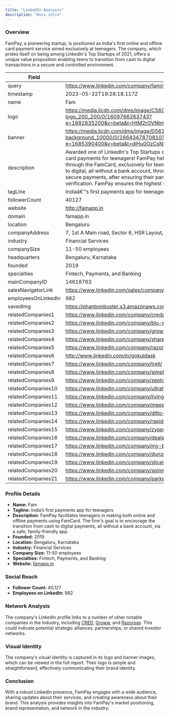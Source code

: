 ```yaml
---
title: "LinkedIn Analysis"
description: "Docs intro"
---
```


### Overview
FamPay, a pioneering startup, is positioned as India's first online and offline card payment service aimed exclusively at teenagers. The company, which prides itself on being among LinkedIn's Top Startups of 2021, offers a unique value proposition enabling teens to transition from cash to digital transactions in a secure and controlled environment.

| Field | Value |
| ----- | ----- |
| query | https://www.linkedin.com/company/famindia/
| timestamp | 2023-05-22T19:28:18.117Z
| name | Fam
| logo | https://media.licdn.com/dms/image/C560BAQEXIAwYGConEQ/company-logo_200_200/0/1609766263743?e=1692835200&v=beta&t=HtM2rOVNtm_QgpPuZHVQkM4La5o6QA2ywmUZEesZeaE
| banner | https://media.licdn.com/dms/image/D561BAQH6qVBDHgHpbQ/company-background_10000/0/1664347870810?e=1685390400&v=beta&t=dlHu0OzCsNFOY9sPIY5-lgpEcoNd5fnptnpiX09i5Qg
| description | Awarded one of LinkedIn's Top Startups of 2021, FamPay offers India's first online and offline card payments for teenagers! FamPay helps teens to make payments, online and offline through the FamCard, exclusively for teens. Our aim is to drive the smart generation from cash to digital, all without a bank account, through a family-friendly, safe app. Teens can now make secure payments, after ensuring their parents and they themselves have completed their KYC verification. FamPay ensures the highest safety and security for its users."
| tagLine | Indiaâ€™s first payments app for teenagers
| followerCount | 40127
| website | http://famapp.in
| domain | famapp.in
| location | Bengaluru
| companyAddress | 7, 1st A Main road, Sector 6, HSR Layout, Bengaluru, Karnataka 560102, IN
| industry | Financial Services
| companySize | 11-50 employees
| headquarters | Bengaluru, Karnataka
| founded | 2019
| specialties | Fintech, Payments, and Banking
| mainCompanyID | 14618763
| salesNavigatorLink | https://www.linkedin.com/sales/company/14618763/
| employeesOnLinkedIn | 982
| savedImg | https://phantombuster.s3.amazonaws.com/yASajlgiYnw/sER8wcrc866mtNvDggtbzQ/Fam.jpeg
| relatedCompanies1 | https://www.linkedin.com/company/credapp/
| relatedCompanies2 | https://www.linkedin.com/company/blu-smart-mobility/
| relatedCompanies3 | https://www.linkedin.com/company/groww.in/
| relatedCompanies4 | https://www.linkedin.com/company/sharechat/
| relatedCompanies5 | https://www.linkedin.com/company/razorpay/
| relatedCompanies6 | http://www.linkedin.com/in/gokuldask
| relatedCompanies7 | https://www.linkedin.com/company/trell/
| relatedCompanies8 | https://www.linkedin.com/company/simplhq/
| relatedCompanies9 | https://www.linkedin.com/company/zeptonow/
| relatedCompanies10 | https://www.linkedin.com/company/ultrahumanhq/
| relatedCompanies11 | https://www.linkedin.com/company/livingfoodco/
| relatedCompanies12 | https://www.linkedin.com/company/meesho/
| relatedCompanies13 | https://www.linkedin.com/company/ditto-insurance/
| relatedCompanies14 | https://www.linkedin.com/company/rapido-bike/
| relatedCompanies15 | https://www.linkedin.com/company/zyppelectric/
| relatedCompanies16 | https://www.linkedin.com/company/dealshare-in/
| relatedCompanies17 | https://www.linkedin.com/company/my-bliss-club/
| relatedCompanies18 | https://www.linkedin.com/company/dunzo-in/
| relatedCompanies19 | https://www.linkedin.com/company/sliceit/
| relatedCompanies20 | https://www.linkedin.com/company/spinny/
| relatedCompanies21 | https://www.linkedin.com/company/parkplus/


### Profile Details

- **Name:** Fam
- **Tagline:** India’s first payments app for teenagers
- **Description:** FamPay facilitates teenagers in making both online and offline payments using FamCard. The firm's goal is to encourage the transition from cash to digital payments, all without a bank account, via a safe, family-friendly app.
- **Founded:** 2019
- **Location:** Bengaluru, Karnataka
- **Industry:** Financial Services
- **Company Size:** 11-50 employees
- **Specialties:** Fintech, Payments, and Banking
- **Website:** [famapp.in](http://famapp.in)

### Social Reach

- **Follower Count:** 40,127
- **Employees on LinkedIn:** 982

### Network Analysis
The company's LinkedIn profile links to a number of other notable companies in the industry, including [CRED](https://www.linkedin.com/company/credapp/), [Groww](https://www.linkedin.com/company/groww.in/), and [Razorpay](https://www.linkedin.com/company/razorpay/). This could indicate potential strategic alliances, partnerships, or shared investor networks.

### Visual Identity
The company's visual identity is captured in its logo and banner images, which can be viewed in the full report. Their logo is simple and straightforward, effectively communicating their brand identity.

### Conclusion
With a robust LinkedIn presence, FamPay engages with a wide audience, sharing updates about their services, and creating awareness about their brand. This analysis provides insights into FamPay's market positioning, brand representation, and network in the industry.